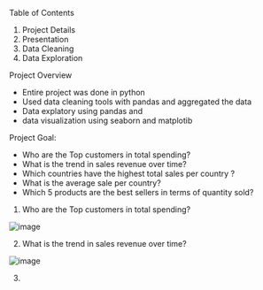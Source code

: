 Table of Contents
1) Project Details
2) Presentation
3) Data Cleaning
4) Data Exploration


Project Overview
* Entire project  was done in python
* Used data cleaning tools with pandas and aggregated the data 
* Data explatory using pandas and
* data visualization using seaborn and matplotib

Project Goal:
* Who are the Top customers in total spending?
* What is the trend in sales revenue over time?
* Which countries have the highest total sales per country ?
* What is the average sale per country?
* Which 5 products are the best sellers in terms of quantity sold?

 1) Who are the Top customers in total spending?
    
 ![image](https://github.com/Srikrishnareddy00/Online_Retail_Sales_Project/assets/152496878/c4f73c7c-a963-4a98-af77-2216670c2bc7)

2) What is the trend in sales revenue over time?
   
![image](https://github.com/Srikrishnareddy00/Online_Retail_Sales_Project/assets/152496878/0715025c-3178-48c8-808c-4c36dd2c1c04)


3) 
